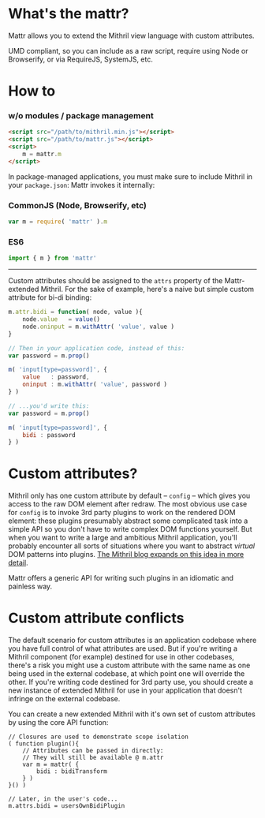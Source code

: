 # What's the mattr?

Mattr allows you to extend the Mithril view language with custom attributes.

UMD compliant, so you can include as a raw script, require using Node or Browserify, or via RequireJS, SystemJS, etc.

# How to

<!-- The point of custom attributes (more on this later) is to reduce boilerplate and make your Mithril application code leaner and more descriptive by abstracting common idioms into key / value pairs. So the recommended approach is to have a global map of custom attributes which can be assigned once and then used throughout your application. This approach means that you will use an extended version of Mithril provided by Mattr whose custom attributes are defined on the `attr` property of the extended Mithril object: -->

### w/o modules / package management
```html
<script src="/path/to/mithril.min.js"></script>
<script src="/path/to/mattr.js"></script>
<script>
	m = mattr.m
</script>
```

In package-managed applications, you must make sure to include Mithril in your `package.json`: Mattr invokes it internally:

### CommonJS (Node, Browserify, etc)
```javascript
var m = require( 'mattr' ).m
```

### ES6
```javascript
import { m } from 'mattr'
```

***

Custom attributes should be assigned to the `attrs` property of the Mattr-extended Mithril. For the sake of example, here's a naive but simple custom attribute for bi-di binding:

```javascript
m.attr.bidi = function( node, value ){
	node.value   = value()
	node.oninput = m.withAttr( 'value', value )
}

// Then in your application code, instead of this:
var password = m.prop()

m( 'input[type=password]', {
	value   : password,
	oninput : m.withAttr( 'value', password )
} )

// ...you'd write this:
var password = m.prop()

m( 'input[type=password]', {
	bidi : password
} )
```

# Custom attributes?

Mithril only has one custom attribute by default – `config` – which gives you access to the raw DOM element after redraw. The most obvious use case for `config` is to invoke 3rd party plugins to work on the rendered DOM element: these plugins presumably abstract some complicated task into a simple API so you don't have to write complex DOM functions yourself. But when you want to write a large and ambitious Mithril application, you'll probably encounter all sorts of situations where you want to abstract _virtual_ DOM patterns into plugins. [The Mithril blog expands on this idea in more detail](http://lhorie.github.io/mithril-blog/extending-the-view-language.html).

Mattr offers a generic API for writing such plugins in an idiomatic and painless way.

# Custom attribute conflicts

The default scenario for custom attributes is an application codebase where you have full control of what attributes are used. But if you're writing a Mithril component (for example) destined for use in other codebases, there's a risk you might use a custom attribute with the same name as one being used in the external codebase, at which point one will override the other. If you're writing code destined for 3rd party use, you should create a new instance of extended Mithril for use in your application that doesn't infringe on the external codebase.

You can create a new extended Mithril with it's own set of custom attributes by using the core API function:

```
// Closures are used to demonstrate scope isolation
( function plugin(){
	// Attributes can be passed in directly:
	// They will still be available @ m.attr
	var m = mattr( {
		bidi : bidiTransform
	} )
}() )

// Later, in the user's code...
m.attrs.bidi = usersOwnBidiPlugin
